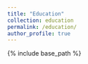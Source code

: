```yaml
---
title: "Education"
collection: education
permalink: /education/
author_profile: true
---
```


{% include base_path %}

